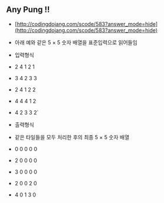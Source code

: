 ## Any Pung !!

* [http://codingdojang.com/scode/583?answer_mode=hide](http://codingdojang.com/scode/583?answer_mode=hide)

* 아래 예와 같은 5 × 5 숫자 배열을 표준입력으로 읽어들임
* 입력형식
 * 2 4 1 2 1
 * 3 4 2 3 3
 * 2 4 1 2 2
 * 4 4 4 1 2
 * 4 2 3 3 2`

* 출력형식
 * 같은 타일들을 모두 처리한 후의 최종 5 × 5 숫자 배열
 * 0 0 0 0 0
 * 2 0 0 0 0
 * 3 0 0 0 0
 * 2 0 0 2 0
 * 4 0 1 3 0
